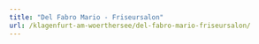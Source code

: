 ```yaml
---
title: "Del Fabro Mario - Friseursalon"
url: /klagenfurt-am-woerthersee/del-fabro-mario-friseursalon/
---
```

